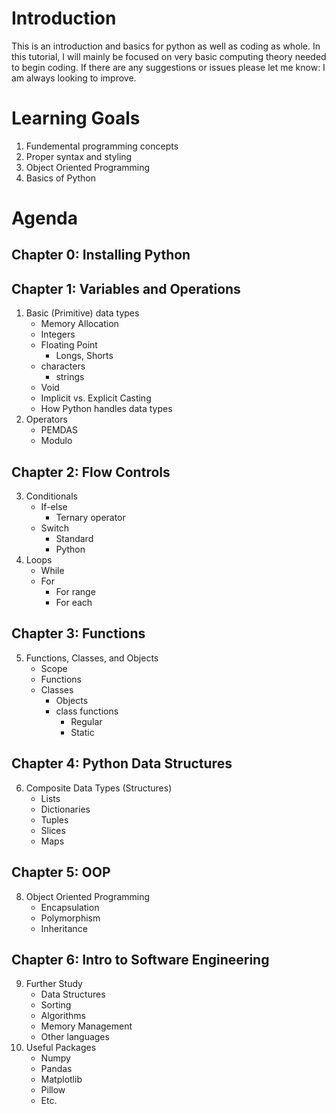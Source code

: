 # Introduction
This is an introduction and basics for python as well as coding as whole.
In this tutorial, I will mainly be focused on very basic computing theory needed to begin coding. If there are any suggestions or issues please let me know: I am always looking to improve.  
# Learning Goals
1. Fundemental programming concepts 
2. Proper syntax and styling
3. Object Oriented Programming
4. Basics of Python

# Agenda
## Chapter 0: Installing Python
## Chapter 1: Variables and Operations
1. Basic (Primitive) data types
    - Memory Allocation
    - Integers
    - Floating Point
        - Longs, Shorts
    - characters
        - strings
    - Void
    - Implicit vs. Explicit Casting
    - How Python handles data types
2. Operators
    - PEMDAS
    - Modulo
## Chapter 2: Flow Controls
3. Conditionals
    - If-else
        - Ternary operator
    - Switch
        - Standard
        - Python
4. Loops
    - While
    - For
        - For range
        - For each
## Chapter 3: Functions
5. Functions, Classes, and Objects
    - Scope
    - Functions
    - Classes
        - Objects
        - class functions
            - Regular
            - Static
## Chapter 4: Python Data Structures 
6. Composite Data Types (Structures)
    - Lists
    - Dictionaries
    - Tuples
    - Slices
    - Maps
## Chapter 5: OOP
8. Object Oriented Programming
    - Encapsulation
    - Polymorphism
    - Inheritance

## Chapter 6: Intro to Software Engineering
9. Further Study
    - Data Structures
    - Sorting
    - Algorithms
    - Memory Management
    - Other languages
10. Useful Packages
    - Numpy
    - Pandas
    - Matplotlib
    - Pillow
    - Etc.


